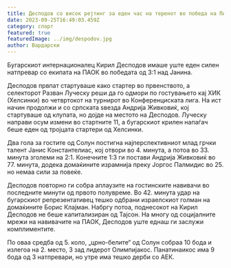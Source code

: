 ```yaml
---
title: Десподов со висок рејтинг за еден час на теренот во победа на ПАОК
date: 2023-09-25T16:49:03.459Z
category: спорт
featured: true
featuredImage: ../img/despodov.jpg
author: Вардарски
---
```

Бугарскиот интернационалец Кирил Десподов имаше уште еден силен натпревар со екипата на ПАОК во победата од 3:1 над Јанина.

Десподов првпат стартуваше како стартер во првенството, а селекторот Разван Луческу реши да го одмори по гостувањето кај ХИК (Хелсинки) во четвртокот на турнирот во Конференциската лига. На ист начин продолжи и со српската ѕвезда Андрија Живковиќ, кој стартуваше од клупата, но дојде на местото на Десподов. Луческу направи осум измени во стартните 11, а бугарскиот крилен напаѓач беше еден од тројцата стартери од Хелсинки.

Два гола за гостите од Солун постигна најперспективниот млад грчки талент Јанис Константелиас, кој отвори во 4. минута, а потоа во 33. минута зголеми на 2:1. Конечните 1:3 ги постави Андрија Живковиќ во 77. минута, додека домаќините израмнија преку Јоргос Палмидис во 25. но немаа сили за повеќе.

Десподов повторно ги собра аплаузите на гостинските навивачи во последните минути од првото полувреме. Во 42. минута удар на бугарскиот репрезентативец тешко одбрани израелскиот голман на домаќините Борис Клајман. Набргу потоа, поднесокот на Кирил Десподов не беше капитализиран од Тајсон. На многу од социјалните мрежи на навивачите на ПАОК, Десподов уште еднаш ги заслужи комплиментите.

По оваа средба од 5. коло, „црно-белите“ од Солун собраа 10 бода и излегоа на 2. место, 3 зад лидерот Олимпијакос. Панатинаикос има 9 бода од 3 натпревари, но утре има тешко дерби со АЕК.